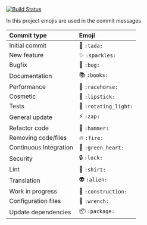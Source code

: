 [![Build Status](https://travis-ci.org/schalterDev/Losungen-Android-2.svg?branch=develop)](https://travis-ci.org/schalterDev/Losungen-Android-2)

In this project emojis are used in the commit messages

|   Commit type              | Emoji                                         |
|:---------------------------|:----------------------------------------------|
| Initial commit             | :tada: `:tada:`                               |
| New feature                | :sparkles: `:sparkles:`                       |
| Bugfix                     | :bug: `:bug:`                                 |
| Documentation              | :books: `:books:`                             |
| Performance                | :racehorse: `:racehorse:`                     |
| Cosmetic                   | :lipstick: `:lipstick:`                       |
| Tests                      | :rotating_light: `:rotating_light:`           |
| General update             | :zap: `:zap:`                                 |
| Refactor code              | :hammer: `:hammer:`                           |
| Removing code/files        | :fire: `:fire:`                               |
| Continuous Integration     | :green_heart: `:green_heart:`                 |
| Security                   | :lock: `:lock:`                               |
| Lint                       | :shirt: `:shirt:`                             |
| Translation                | :alien: `:alien:`                             |
| Work in progress           | :construction:  `:construction:`              |
| Configuration files        | :wrench: `:wrench:`                           |
| Update dependencies        | :package: `:package:`                         ||